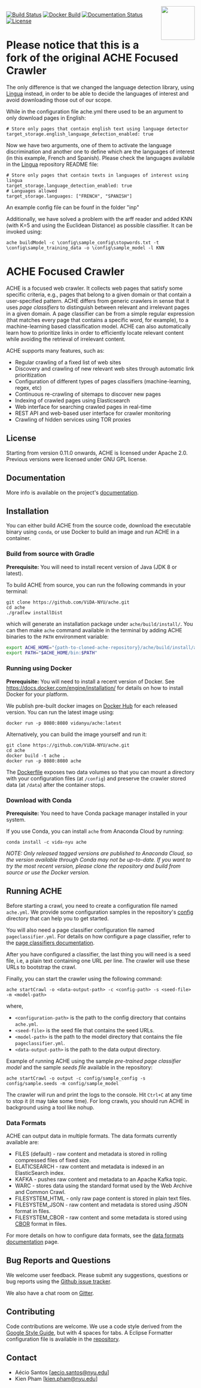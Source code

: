 <img src="https://raw.githubusercontent.com/ViDA-NYU/ache/master/ache-logo.png" align="right" height="90px"/>

[![Build Status](https://github.com/VIDA-NYU/ache/actions/workflows/gradle-build.yml/badge.svg)](https://github.com/VIDA-NYU/ache/actions/workflows/gradle-build.yml)
[![Docker Build](https://github.com/VIDA-NYU/ache/actions/workflows/docker-image.yml/badge.svg)](https://hub.docker.com/r/vidanyu/ache)
[![Documentation Status](https://readthedocs.org/projects/ache/badge/?version=latest)](http://ache.readthedocs.io/en/latest/?badge=latest)
[![License](https://img.shields.io/badge/license-Apache--2.0-blue.svg)](http://www.apache.org/licenses/LICENSE-2.0)



# Please notice that this is a fork of the original ACHE Focused Crawler
The only difference is that we changed the language detection library, using [Lingua](https://github.com/pemistahl/lingua/) instead, in order to be able to decide the languages of interest and avoid downloading those out of our scope.

While in the configuration file ache.yml there used to be an argument to only download pages in English: 

```
# Store only pages that contain english text using language detector
target_storage.english_language_detection_enabled: true
```

Now we have two arguments, one of them to activate the language discrimination and another one to define which are the languages of interest (in this example, French and Spanish). Please check the languages available in the [Lingua](https://github.com/pemistahl/lingua/) repository README file:
```
# Store only pages that contain texts in languages of interest using lingua
target_storage.language_detection_enabled: true
# Languages allowed
target_storage.languages: ["FRENCH", "SPANISH"]
```

An example config file can be founf in the folder "inp"

Additionally, we have solved a problem with the arff reader and added KNN (with K=5 and using the Euclidean Distance) as possible classifier. It can be invoked using:

```
ache buildModel -c \config\sample_config\stopwords.txt -t \config\sample_training_data -o \config\sample_model -l KNN

```


# ACHE Focused Crawler

ACHE is a focused web crawler. It collects web pages that satisfy some specific criteria, e.g., pages that belong to a given domain or that contain a user-specified pattern.
ACHE differs from generic crawlers in sense that it uses *page classifiers* to distinguish between relevant and irrelevant pages in a given domain. A page classifier can be from a simple regular expression (that matches every page that contains a specific word, for example), to a machine-learning based classification model.
ACHE can also automatically learn how to prioritize links in order to efficiently locate relevant content while avoiding the retrieval of irrelevant content.

ACHE supports many features, such as:
- Regular crawling of a fixed list of web sites
- Discovery and crawling of new relevant web sites through automatic link prioritization
- Configuration of different types of pages classifiers (machine-learning, regex, etc)
- Continuous re-crawling of sitemaps to discover new pages
- Indexing of crawled pages using Elasticsearch
- Web interface for searching crawled pages in real-time
- REST API and web-based user interface for crawler monitoring
- Crawling of hidden services using TOR proxies

## License

Starting from version 0.11.0 onwards, ACHE is licensed under Apache 2.0.
Previous versions were licensed under GNU GPL license.

## Documentation

More info is available on the project's [documentation](http://ache.readthedocs.io/en/latest/).

## Installation

You can either build ACHE from the source code, download the executable binary using `conda`, or use Docker to build an image and run ACHE in a container.

### Build from source with Gradle

**Prerequisite:** You will need to install recent version of Java (JDK 8 or latest).

To build ACHE from source, you can run the following commands in your terminal:

```
git clone https://github.com/ViDA-NYU/ache.git
cd ache
./gradlew installDist
```

which will generate an installation package under `ache/build/install/`.
You can then make `ache` command available in the terminal by adding ACHE binaries to the `PATH` environment variable:

```bash
export ACHE_HOME="{path-to-cloned-ache-repository}/ache/build/install/ache"
export PATH="$ACHE_HOME/bin:$PATH"
```

### Running using Docker

**Prerequisite:** You will need to install a recent version of Docker. See https://docs.docker.com/engine/installation/ for details on how to install Docker for your platform.

We publish pre-built docker images on [Docker Hub](https://hub.docker.com/r/vidanyu/ache/) for each released version.
You can run the latest image using:

    docker run -p 8080:8080 vidanyu/ache:latest

Alternatively, you can build the image yourself and run it:

```
git clone https://github.com/ViDA-NYU/ache.git
cd ache
docker build -t ache .
docker run -p 8080:8080 ache
```

The [Dockerfile](https://github.com/ViDA-NYU/ache/blob/master/Dockerfile) exposes two data volumes so that you can mount a directory with your configuration files (at `/config`) and preserve the crawler stored data (at `/data`) after the container stops.

### Download with Conda

**Prerequisite:** You need to have Conda package manager installed in your system.

If you use Conda, you can install `ache` from Anaconda Cloud by running:

```
conda install -c vida-nyu ache
```

*NOTE: Only released tagged versions are published to Anaconda Cloud, so the version available through Conda may not be up-to-date.
If you want to try the most recent version, please clone the repository and build from source or use the Docker version.*

## Running ACHE

Before starting a crawl, you need to create a configuration file named `ache.yml`.
We provide some configuration samples in the repository's [config](https://github.com/ViDA-NYU/ache/tree/master/config) directory that can help you to get started.

You will also need a page classifier configuration file named `pageclassifier.yml`.
For details on how configure a page classifier, refer to the [page classifiers documentation](http://ache.readthedocs.io/en/latest/page-classifiers.html).

After you have configured a classifier, the last thing you will need is a seed file, i.e, a plain text containing one URL per line. The crawler will use these URLs to bootstrap the crawl.

Finally, you can start the crawler using the following command:

```
ache startCrawl -o <data-output-path> -c <config-path> -s <seed-file> -m <model-path>
```
where,
- `<configuration-path>` is the path to the config directory that contains `ache.yml`.
- `<seed-file>` is the seed file that contains the seed URLs.
- `<model-path>` is the path to the model directory that contains the file `pageclassifier.yml`.
- `<data-output-path>` is the path to the data output directory.

Example of running ACHE using the sample *pre-trained page classifier model* and the sample *seeds file* available in the repository:

```
ache startCrawl -o output -c config/sample_config -s config/sample.seeds -m config/sample_model
```

The crawler will run and print the logs to the console. Hit ``Ctrl+C`` at any time to stop it (it may take some time).
For long crawls, you should run ACHE in background using a tool like nohup.

### Data Formats

ACHE can output data in multiple formats. The data formats currently available are:

- FILES (default) - raw content and metadata is stored in rolling compressed files of fixed size.
- ELATICSEARCH - raw content and metadata is indexed in an ElasticSearch index.
- KAFKA - pushes raw content and metadata to an Apache Kafka topic.
- WARC - stores data using the standard format used by the Web Archive and Common Crawl.
- FILESYSTEM_HTML - only raw page content is stored in plain text files.
- FILESYSTEM_JSON - raw content and metadata is stored using JSON format in files.
- FILESYSTEM_CBOR - raw content and some metadata is stored using [CBOR](http://cbor.io) format in files.

For more details on how to configure data formats, see the [data formats documentation](http://ache.readthedocs.io/en/latest/data-formats.html) page.

## Bug Reports and Questions

We welcome user feedback. Please submit any suggestions, questions or bug reports using the [Github issue tracker](https://github.com/ViDA-NYU/ache/issues).

We also have a chat room on [Gitter](https://gitter.im/ViDA-NYU/ache).

## Contributing

Code contributions are welcome. We use a code style derived from the [Google Style Guide](https://google.github.io/styleguide/javaguide.html), but with 4 spaces for tabs. A Eclipse Formatter configuration file is available in the [repository](https://github.com/ViDA-NYU/ache/blob/master/eclipse-code-style.xml).

## Contact

- Aécio Santos [aecio.santos@nyu.edu]
- Kien Pham [kien.pham@nyu.edu]
